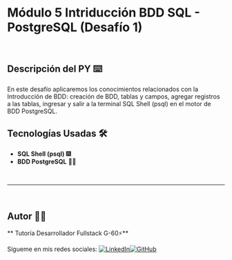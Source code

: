 # Módulo 5 Intriducción BDD SQL - PostgreSQL (Desafío 1)

<br/>

## Descripción del PY ⌨️

En este desafío aplicaremos los conocimientos relacionados con la Introducción de BDD: creación de BDD, tablas y campos, agregar registros a las tablas, 
ingresar y salir a la terminal SQL Shell (psql) en el motor de BDD PostgreSQL.

## Tecnologías Usadas 🛠️

- **SQL Shell (psql)** 🎆
- **BDD PostgreSQL**  🧑‍💻

<br/>

---

<br>

## Autor 👨‍💻

** Tutoría Desarrollador Fullstack G-60⚡**

Sígueme en mis redes sociales: [![LinkedIn](https://img.shields.io/badge/LinkedIn-%230077B5.svg?logo=linkedin&logoColor=white)](https://www.linkedin.com/in/luis-fernando-sanchez-f-67369b2b)[![GitHub](https://img.shields.io/badge/GitHub-black?logo=github)](https://github.com/luisfersan)
<br>
